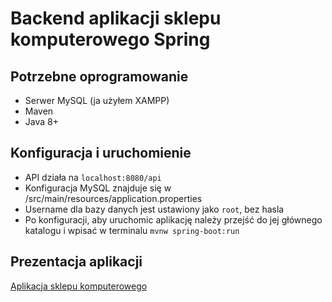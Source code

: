 # Backend aplikacji sklepu komputerowego Spring



## Potrzebne oprogramowanie

- Serwer MySQL (ja użyłem XAMPP)
- Maven
- Java 8+



## Konfiguracja i uruchomienie

- API działa na `localhost:8080/api`
- Konfiguracja MySQL znajduje się w /src/main/resources/application.properties
- Username dla bazy danych jest ustawiony jako `root`, bez hasla
- Po konfiguracji, aby uruchomic aplikację należy przejść do jej głównego katalogu i wpisać w terminalu `mvnw spring-boot:run`


## Prezentacja aplikacji

[Aplikacja sklepu komputerowego](https://www.youtube.com/watch?v=lWBbWJaH060)